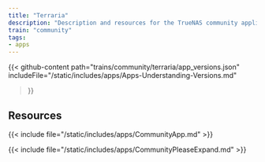 ```yaml
---
title: "Terraria"
description: "Description and resources for the TrueNAS community application called Terraria."
train: "community"
tags:
- apps
---
```


{{< github-content 
    path="trains/community/terraria/app_versions.json"
	includeFile="/static/includes/apps/Apps-Understanding-Versions.md"
>}}

## Resources

{{< include file="/static/includes/apps/CommunityApp.md" >}}

{{< include file="/static/includes/apps/CommunityPleaseExpand.md" >}}

<!--
<div class="docs-sections">

{{< doc-card title="<appname> Deployments" link="/resources/"
descr="How to deploy and configure the <appname> app." >}}

</div>
-->
